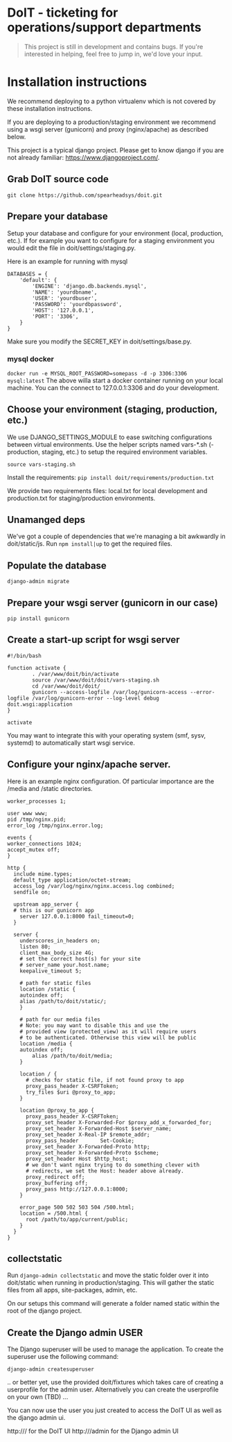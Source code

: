 # DoIT - ticketing for operations/support departments

> This project is still in development and contains bugs.
If you're interested in helping, feel free to jump in, we'd love your input.


# Installation instructions
We recommend deploying to a python virtualenv which is not covered by these
installation instructions.

If you are deploying to a production/staging environment we recommend using a
wsgi server (gunicorn) and proxy (nginx/apache) as described below.

This project is a typical django project. Please get to know django if you are
not already familiar: https://www.djangoproject.com/.


## Grab DoIT source code

`git clone https://github.com/spearheadsys/doit.git`

## Prepare your database
Setup your database and configure for your environment (local, production, etc.).
If for example you want to configure for a staging environment you would edit
the file in doit/settings/staging.py.

Here is an example for running with mysql

    DATABASES = {
        'default': {
            'ENGINE': 'django.db.backends.mysql',
            'NAME': 'yourdbname',
            'USER': 'yourdbuser',
            'PASSWORD': 'yourdbpassword',
            'HOST': '127.0.0.1',
            'PORT': '3306',
        }
    }

Make sure you modify the SECRET_KEY in doit/settings/base.py.

### mysql docker
`docker run -e MYSQL_ROOT_PASSWORD=somepass -d -p 3306:3306 mysql:latest`
The above willa start a docker container running on your local machine. You can the connect to 127.0.0.1:3306 and do your development.

## Choose your environment (staging, production, etc.)

We use DJANGO_SETTINGS_MODULE to ease switching configurations between virtual
environments. Use the helper scripts named vars-*.sh (-production, staging, etc.)
to setup the required environment variables.

`source vars-staging.sh`

Install the requirements:
`pip install doit/requirements/production.txt`

We provide two requirements files: local.txt for local development and
production.txt for staging/production environments.

## Unamanged deps
We've got a couple of dependencies that we're managing a bit awkwardly in 
doit/static/js. Run `npm install|up` to get the required files.

## Populate the database

`django-admin migrate`

## Prepare your wsgi server (gunicorn in our case)
`pip install gunicorn`


## Create a start-up script for wsgi server

    #!/bin/bash

    function activate {
            . /var/www/doit/bin/activate
            source /var/www/doit/doit/vars-staging.sh
            cd /var/www/doit/doit/
            gunicorn --access-logfile /var/log/gunicorn-access --error-logfile /var/log/gunicorn-error --log-level debug doit.wsgi:application
    }

    activate

You may want to integrate this with your operating system (smf, sysv, systemd) to
automatically start wsgi service.

## Configure your nginx/apache server.

Here is an example nginx configuration. Of particular importance are the /media
and /static directories.

    worker_processes 1;

    user www www;
    pid /tmp/nginx.pid;
    error_log /tmp/nginx.error.log;

    events {
    worker_connections 1024;
    accept_mutex off;
    }

    http {
      include mime.types;
      default_type application/octet-stream;
      access_log /var/log/nginx/nginx.access.log combined;
      sendfile on;

      upstream app_server {
      # this is our gunicorn app
        server 127.0.0.1:8000 fail_timeout=0;
      }

      server {
        underscores_in_headers on;
        listen 80;
        client_max_body_size 4G;
        # set the correct host(s) for your site
        # server_name your.host.name;
        keepalive_timeout 5;

        # path for static files
        location /static {
        autoindex off;
        alias /path/to/doit/static/;
        }

        # path for our media files
        # Note: you may want to disable this and use the
        # provided view (protected_view) as it will require users
        # to be authenticated. Otherwise this view will be public 
        location /media {
        autoindex off;
            alias /path/to/doit/media;
        }

        location / {
          # checks for static file, if not found proxy to app
          proxy_pass_header X-CSRFToken;
          try_files $uri @proxy_to_app;
        }

        location @proxy_to_app {
          proxy_pass_header X-CSRFToken;
          proxy_set_header X-Forwarded-For $proxy_add_x_forwarded_for;
          proxy_set_header X-Forwarded-Host $server_name;
          proxy_set_header X-Real-IP $remote_addr;
          proxy_pass_header       Set-Cookie;
          proxy_set_header X-Forwarded-Proto http;
          proxy_set_header X-Forwarded-Proto $scheme;
          proxy_set_header Host $http_host;
          # we don't want nginx trying to do something clever with
          # redirects, we set the Host: header above already.
          proxy_redirect off;
          proxy_buffering off;
          proxy_pass http://127.0.0.1:8000;
        }

        error_page 500 502 503 504 /500.html;
        location = /500.html {
          root /path/to/app/current/public;
        }
      }
    }

## collectstatic
Run `django-admin collectstatic` and move the static folder over it into doit/static when 
running in production/staging. This will gather the static files from 
all apps, site-packages, admin, etc. 

On our setups this command will generate a folder named static within the root of the 
django project.

## Create the Django admin USER
The Django superuser will be used to manage the application. To create the
superuser use the following command:

`django-admin createsuperuser`

.. or better yet, use the provided doit/fixtures which takes care of creating a 
userprofile for the admin user. Alternatively you can create the userprofile 
on your own (TBD) ...

You can now use the user you just created to access the DoIT UI as well as the
django admin ui.

http://<yourhostnameorip>/ for the DoIT UI
http://<yourhostnameorip>/admin for the Django admin UI

